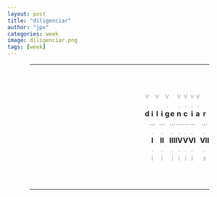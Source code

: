 ```yaml
---
layout: post
title: "diligenciar"
author: "jpx"
categories: week
image: diligenciar.png
tags: [week]
---
```


<html>
<head>
<style>
table#t02, th, td {
  border-width:5px;  
  border-style:none;
  padding: 0px;
  width:80%; 
  margin-left:auto; 
  margin-right:auto;
  table-layout: fixed;
  align-content: center;
  text-align:center;
}
div.nota {
  font-size: x-small;
  text-align:right;
  font-style: normal;
  color: rgb(175, 175, 175);
}
div.ast {
  font-weight: bold;
}
div.let {
  color: rgb(123, 123, 123);
}
div.inner {
  font-style: italic;
  text-align:justify;
  color: rgb(175, 175, 175);
  font-size: small;
}
div.risc {
  color: rgb(175, 175, 175);
}
</style>
</head>
<body>

<table id="t02">
  <tr>
    <td colspan="15">&nbsp;</td>
  </tr>
  <tr>
    <td colspan="15">&nbsp;</td>
  </tr>
  <tr>
    <td colspan="15">&nbsp;</td>
  </tr>
  <tr>
    <td></td>
    <td></td>
    <td><div class="risc">v</div></td>
	  <td></td>
	  <td><div class="risc">v</div></td>
	  <td></td>
    <td><div class="risc">v</div></td>
    <td></td>
    <td><div class="risc">v</div></td>
    <td><div class="risc">v</div></td>
    <td><div class="risc">v</div></td>
	  <td><div class="risc">v</div></td>
    <td></td>
    <td></td>
    <td></td>
  </tr>
  <tr>
    <td></td>
    <td></td>
    <td><div class="risc">.</div></td>
	  <td></td>
	  <td><div class="risc">.</div></td>
	  <td></td>
    <td><div class="risc">.</div></td>
    <td></td>
    <td><div class="risc">.</div></td>
    <td><div class="risc">.</div></td>
    <td><div class="risc">.</div></td>
	  <td><div class="risc">.</div></td>
    <td></td>
    <td></td>
    <td></td>
  </tr>
  <tr>
    <td></td>
    <td></td>
    <th>d</th>
    <th>i</th>
	  <th>l</th>
	  <th>i</th>
	  <th>g</th>
    <th>e</th>
    <th>n</th>
    <th>c</th>
	  <th>i</th>
    <th>a</th>
	  <th>r</th>
    <td></td>
    <td></td>
  </tr>
  <tr>
    <td></td>
    <td></td>
    <td></td>
    <td><div class="let">...</div></td>
	  <td></td>
	  <td><div class="let">...</div></td>
    <td></td>
    <td><div class="let">...</div></td>
    <td><div class="let">...</div></td>
    <td><div class="let">...</div></td>
	  <td><div class="let">...</div></td>
    <td></td>
    <td><div class="let">...</div></td>
    <td></td>
    <td></td>
  </tr>
  <tr>
    <td></td>
    <td></td>
    <td></td>
    <td><div class="risc">.</div></td>
	  <td></td>
	  <td><div class="risc">.</div></td>
    <td></td>
    <td><div class="risc">.</div></td>
    <td><div class="risc">.</div></td>
    <td><div class="risc">.</div></td>
	  <td><div class="risc">.</div></td>
    <td></td>
    <td><div class="risc">.</div></td>
    <td></td>
    <td></td>
  </tr>
  <tr>
    <td></td>
    <td></td>
    <td></td>
    <td><div class="ast">I</div></td>
    <td></td>
    <td><div class="ast">II</div></td>
    <td></td>
	  <td><div class="ast">III</div></td>
    <td><div class="ast">IV</div></td>
    <td><div class="ast">V</div></td>
    <td><div class="ast">VI</div></td>
    <td></td>
	  <td><div class="ast">VII</div></td>
    <td></td>
    <td></td>
  </tr>
  <tr>
    <td></td>
    <td></td>
    <td></td>
    <td><div class="risc">.</div></td>
	  <td></td>
	  <td><div class="risc">.</div></td>
    <td></td>
    <td><div class="risc">.</div></td>
    <td><div class="risc">.</div></td>
    <td><div class="risc">.</div></td>
	  <td><div class="risc">.</div></td>
    <td></td>
    <td><div class="risc">.</div></td>
    <td></td>
    <td></td>
  </tr>
  <tr>
    <td></td>
    <td></td>
    <td></td>
    <td><div class="risc">i</div></td>
	  <td></td>
	  <td><div class="risc">i</div></td>
    <td></td>
    <td><div class="risc">i</div></td>
    <td><div class="risc">i</div></td>
    <td><div class="risc">i</div></td>
	  <td><div class="risc">i</div></td>
    <td></td>
    <td><div class="risc">x</div></td>
    <td></td>
    <td></td>
  </tr>
  <tr>
    <td colspan="15">&nbsp;</td>
  </tr>
  <tr>
    <td colspan="15">&nbsp;</td>
  </tr>
  <tr>
    <td colspan="15">&nbsp;</td>
  </tr>
</table>
